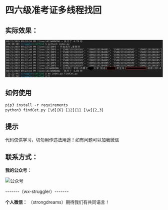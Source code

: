 # 四六级准考证多线程找回

## 实际效果：

![教务系统](./2019-08-21.png)

## 如何使用

```shell
pip3 install -r requirements
python3 findCet.py [\d]{6} [12]{1} [\w]{2,3}
```
## 提示

代码仅供学习，切勿用作违法用途！如有问题可以加我微信

## 联系方式：
**我的公众号：**

![公众号](http://wx4.sinaimg.cn/mw690/a27af0cbly1fbpg26dks8j2058058mxa.jpg)

-------（wx-struggler）-------

**个人微信：**
（strongdreams）期待我们有共同语言！
